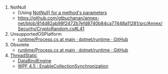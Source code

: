 1. NotNull
   - [Using [NotNull\] for a method's parameters](https://stackoverflow.com/questions/32806369/using-notnull-for-a-methods-parameters)
   - https://github.com/gtbuchanan/annex-net/blob/814d82ab98f2472b7efd8740b84ca77448a11281/src/Annex/Security/CryptoRandom.cs#L41
2. UnsupportedOSPlatform
   - [runtime/Process.cs at main · dotnet/runtime · GitHub](https://github.com/dotnet/runtime/blob/main/src/libraries/System.Diagnostics.Process/src/System/Diagnostics/Process.cs)
3. Obsolete
   - [runtime/Process.cs at main · dotnet/runtime · GitHub](https://github.com/dotnet/runtime/blob/main/src/libraries/System.Diagnostics.Process/src/System/Diagnostics/Process.cs)
4. [ThreadStatic](https://github.com/dotnet/runtime/blob/main/src/libraries/System.Private.CoreLib/src/System/ThreadStaticAttribute.cs)
   - [DataBindEngine](https://github.com/dotnet/wpf/blob/main/src/Microsoft.DotNet.Wpf/src/PresentationFramework/MS/Internal/Data/DataBindEngine.cs)
   - [WPF 4.5 : EnableCollectionSynchronization](https://www.wittycoding.com/wpf-4.5-enablecollectionsynchronization)
